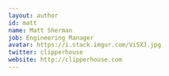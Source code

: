 ```yaml
---
layout: author
id: matt
name: Matt Sherman
job: Engineering Manager
avatar: https://i.stack.imgur.com/ViSXJ.jpg
twitter: clipperhouse
website: http://clipperhouse.com
---
```

